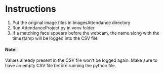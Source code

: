 # Instructions

1. Put the original image files in ImagesAttendance directory
2. Run AttendanceProject.py in venv folder
3. If a matching face appears before the webcam, the name along with the timestamp will be logged into the CSV file


#### Note:
Values already present in the CSV file won't be logged again. Make sure to have an empty CSV file before running the python file. 
